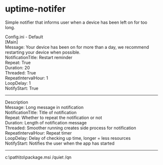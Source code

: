 # uptime-notifer

Simple notifier that informs user when a device has been left on for too long.

Config.ini - Default  
[Main]  
Message: Your device has been on for more than a day, we recommend restarting your device when possible.  
NotificationTitle: Restart reminder  
Repeat: True  
Duration: 20  
Threaded: True  
RepeatIntervalHour: 1  
LoopDelay: 1  
NotifyStart: True

---

Description  
Message: Long message in notification  
NotificationTitle: Title of notification  
Repeat: Whether to repeat the notification or not  
Duration: Length of notification message  
Threaded: Smoother running creates side process for notification  
RepeatIntervalHour: Repeat timer  
LoopDelay: Delay of checking up time, longer = less resources  
NotifyStart: Notifies the user when the app has started

---

c:\path\to\package.msi /quiet /qn
